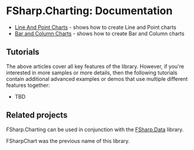 # FSharp.Charting: Documentation

 * [Line And Point Charts](LineAndPointCharts.html) - shows how to create Line and Point charts
 * [Bar and Column Charts](BarAndColumnCharts.html) - shows how to create Bar and Column charts

## Tutorials

The above articles cover all key features of the library. However, if you're interested
in more samples or more details, then the following tutorials contain additional advanced examples 
or demos that use multiple different features together:

 * TBD
 
## Related projects

FSharp.Charting can be used in conjunction with the [FSharp.Data](http://fsharp.github.io/FSharp.Data) library</a>.

FSharpChart was the previous name of this library.
